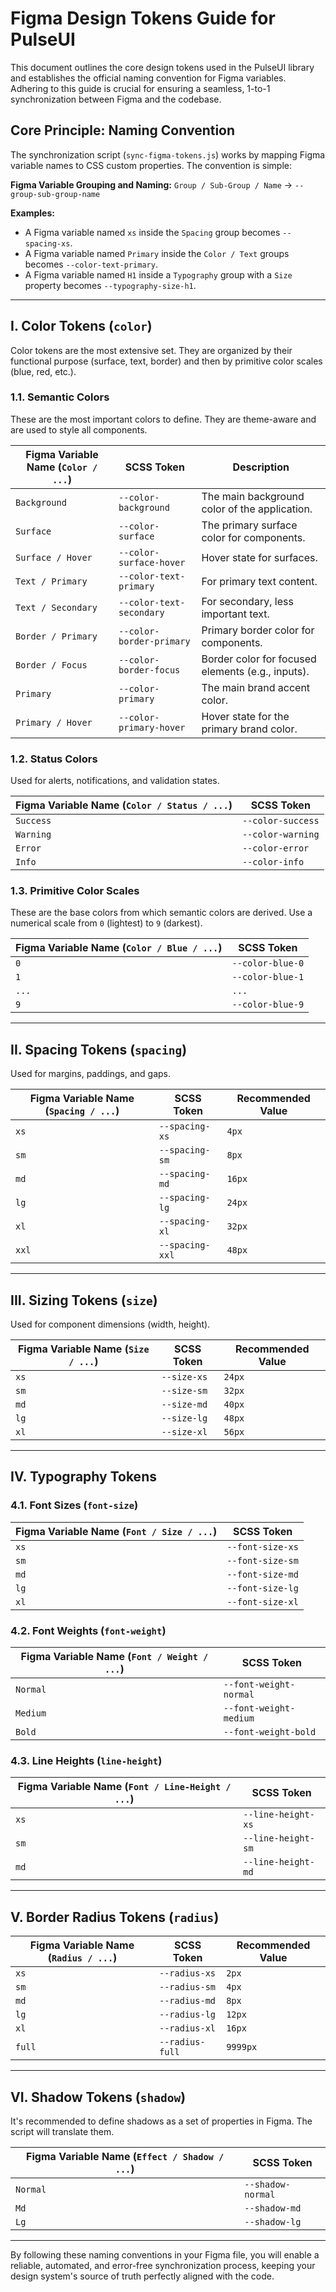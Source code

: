 # Figma Design Tokens Guide for PulseUI

This document outlines the core design tokens used in the PulseUI library and establishes the official naming convention for Figma variables. Adhering to this guide is crucial for ensuring a seamless, 1-to-1 synchronization between Figma and the codebase.

## Core Principle: Naming Convention

The synchronization script (`sync-figma-tokens.js`) works by mapping Figma variable names to CSS custom properties. The convention is simple:

**Figma Variable Grouping and Naming:**
`Group / Sub-Group / Name` -> `--group-sub-group-name`

**Examples:**
- A Figma variable named `xs` inside the `Spacing` group becomes `--spacing-xs`.
- A Figma variable named `Primary` inside the `Color / Text` groups becomes `--color-text-primary`.
- A Figma variable named `H1` inside a `Typography` group with a `Size` property becomes `--typography-size-h1`.

---

## I. Color Tokens (`color`)

Color tokens are the most extensive set. They are organized by their functional purpose (surface, text, border) and then by primitive color scales (blue, red, etc.).

### 1.1. Semantic Colors

These are the most important colors to define. They are theme-aware and are used to style all components.

| Figma Variable Name (`Color / ...`) | SCSS Token                       | Description                                     |
| ----------------------------------- | -------------------------------- | ----------------------------------------------- |
| `Background`                        | `--color-background`             | The main background color of the application.   |
| `Surface`                           | `--color-surface`                | The primary surface color for components.       |
| `Surface / Hover`                   | `--color-surface-hover`          | Hover state for surfaces.                       |
| `Text / Primary`                    | `--color-text-primary`           | For primary text content.                       |
| `Text / Secondary`                  | `--color-text-secondary`         | For secondary, less important text.             |
| `Border / Primary`                  | `--color-border-primary`         | Primary border color for components.            |
| `Border / Focus`                    | `--color-border-focus`           | Border color for focused elements (e.g., inputs). |
| `Primary`                           | `--color-primary`                | The main brand accent color.                    |
| `Primary / Hover`                   | `--color-primary-hover`          | Hover state for the primary brand color.        |

### 1.2. Status Colors

Used for alerts, notifications, and validation states.

| Figma Variable Name (`Color / Status / ...`) | SCSS Token          |
| -------------------------------------------- | ------------------- |
| `Success`                                    | `--color-success`   |
| `Warning`                                    | `--color-warning`   |
| `Error`                                      | `--color-error`     |
| `Info`                                       | `--color-info`      |

### 1.3. Primitive Color Scales

These are the base colors from which semantic colors are derived. Use a numerical scale from `0` (lightest) to `9` (darkest).

| Figma Variable Name (`Color / Blue / ...`) | SCSS Token           |
| ------------------------------------------ | -------------------- |
| `0`                                        | `--color-blue-0`     |
| `1`                                        | `--color-blue-1`     |
| `...`                                      | `...`                |
| `9`                                        | `--color-blue-9`     |

---

## II. Spacing Tokens (`spacing`)

Used for margins, paddings, and gaps.

| Figma Variable Name (`Spacing / ...`) | SCSS Token         | Recommended Value |
| ------------------------------------- | ------------------ | ----------------- |
| `xs`                                  | `--spacing-xs`     | `4px`             |
| `sm`                                  | `--spacing-sm`     | `8px`             |
| `md`                                  | `--spacing-md`     | `16px`            |
| `lg`                                  | `--spacing-lg`     | `24px`            |
| `xl`                                  | `--spacing-xl`     | `32px`            |
| `xxl`                                 | `--spacing-xxl`    | `48px`            |

---

## III. Sizing Tokens (`size`)

Used for component dimensions (width, height).

| Figma Variable Name (`Size / ...`) | SCSS Token      | Recommended Value |
| ---------------------------------- | --------------- | ----------------- |
| `xs`                               | `--size-xs`     | `24px`            |
| `sm`                               | `--size-sm`     | `32px`            |
| `md`                               | `--size-md`     | `40px`            |
| `lg`                               | `--size-lg`     | `48px`            |
| `xl`                               | `--size-xl`     | `56px`            |

---

## IV. Typography Tokens

### 4.1. Font Sizes (`font-size`)

| Figma Variable Name (`Font / Size / ...`) | SCSS Token           |
| ----------------------------------------- | -------------------- |
| `xs`                                      | `--font-size-xs`     |
| `sm`                                      | `--font-size-sm`     |
| `md`                                      | `--font-size-md`     |
| `lg`                                      | `--font-size-lg`     |
| `xl`                                      | `--font-size-xl`     |

### 4.2. Font Weights (`font-weight`)

| Figma Variable Name (`Font / Weight / ...`) | SCSS Token             |
| ------------------------------------------- | ---------------------- |
| `Normal`                                    | `--font-weight-normal` |
| `Medium`                                    | `--font-weight-medium` |
| `Bold`                                      | `--font-weight-bold`   |

### 4.3. Line Heights (`line-height`)

| Figma Variable Name (`Font / Line-Height / ...`) | SCSS Token             |
| ------------------------------------------------ | ---------------------- |
| `xs`                                             | `--line-height-xs`     |
| `sm`                                             | `--line-height-sm`     |
| `md`                                             | `--line-height-md`     |

---

## V. Border Radius Tokens (`radius`)

| Figma Variable Name (`Radius / ...`) | SCSS Token       | Recommended Value |
| ------------------------------------ | ---------------- | ----------------- |
| `xs`                                 | `--radius-xs`    | `2px`             |
| `sm`                                 | `--radius-sm`    | `4px`             |
| `md`                                 | `--radius-md`    | `8px`             |
| `lg`                                 | `--radius-lg`    | `12px`            |
| `xl`                                 | `--radius-xl`    | `16px`            |
| `full`                               | `--radius-full`  | `9999px`          |

---

## VI. Shadow Tokens (`shadow`)

It's recommended to define shadows as a set of properties in Figma. The script will translate them.

| Figma Variable Name (`Effect / Shadow / ...`) | SCSS Token        |
| --------------------------------------------- | ----------------- |
| `Normal`                                      | `--shadow-normal` |
| `Md`                                          | `--shadow-md`     |
| `Lg`                                          | `--shadow-lg`     |

---

By following these naming conventions in your Figma file, you will enable a reliable, automated, and error-free synchronization process, keeping your design system's source of truth perfectly aligned with the code.
